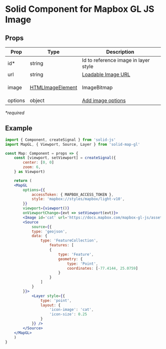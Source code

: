 # Solid Component for Mapbox GL JS Image

## Props

| Prop    | Type                                                                                                                                                                                                                          | Description                                                                       |
| ------- | ----------------------------------------------------------------------------------------------------------------------------------------------------------------------------------------------------------------------------- | --------------------------------------------------------------------------------- |
| id\*    | string                                                                                                                                                                                                                        | Id to reference image in layer style                                              |
| url     | string                                                                                                                                                                                                                        | [Loadable Image URL](https://docs.mapbox.com/mapbox-gl-js/api/map/#map#loadimage) |
| image   | <p><a href="https://docs.mapbox.com/mapbox-gl-js/api/map/#map#addimage">HTMLImageElement | ImageBitmap | ImageData | StyleImageInterface |<br>{width: number, height: number, data: (Uint8Array | Uint8ClampedArray)}</a></p> | Image Data                                                                        |
| options | object                                                                                                                                                                                                                        | [Add image options](https://docs.mapbox.com/mapbox-gl-js/api/map/#map#addimage)   |

_\*required_

## Example

```jsx
import { Component, createSignal } from 'solid-js'
import MapGL, { Viewport, Source, Layer } from 'solid-map-gl'

const Map: Component = props => {
    const [viewport, setViewport] = createSignal({
        center: [0, 0]
        zoom: 6,
    } as Viewport)

    return (
    <MapGL
        options={{
            accessToken: { MAPBOX_ACCESS_TOKEN },
            style: 'mapbox://styles/mapbox/light-v10',
        }}
        viewport={viewport()}
        onViewportChange={evt => setViewport(evt)}>
        <Image id='cat' url='https://docs.mapbox.com/mapbox-gl-js/assets/cat.png'>
        <Source
            source={{
            type: 'geojson',
            data: {
                type: 'FeatureCollection',
                    features: [
                    {
                        type: 'Feature',
                        geometry: {
                            type: 'Point',
                            coordinates: [-77.4144, 25.0759]
                        }
                    }
                ]
            }
        }}>
            <Layer style={{
                type: 'point',
                layout: {
                    'icon-image': 'cat',
                    'icon-size': 0.25
                }
            }} />
        </Source>
    </MapGL>
    )
}
```
